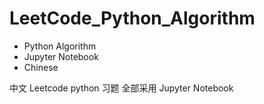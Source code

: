 # LeetCode_Python_Algorithm
- Python Algorithm
- Jupyter Notebook
- Chinese

中文 Leetcode python 习题
全部采用 Jupyter Notebook
